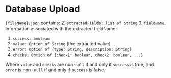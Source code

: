 # Database Upload
`[fileName].json` contains:
2. `extractedFields: list of String`
3. `fieldName`. Information associated with the extracted fieldName:
   1. `success: boolean`
   2. `value: Option of String` (the extracted value)
   3. `error: Option of {type: String, description: String}`
   4. `checks: Option of {check1: boolean, check2: boolean, ...}`

Where `value` and `checks` are non-`null` if and only if `success` is true, and `error` is non -`null` if and only if `success` is false. 